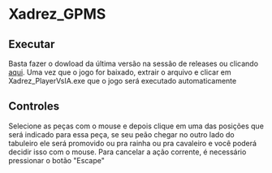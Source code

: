 # Xadrez_GPMS
## Executar
Basta fazer o dowload da última versão na sessão de releases ou clicando [aqui](https://github.com/gccampos/Xadrez_GPMS/releases/download/1%2C0/XadrezIA1.0.7z). Uma vez que o jogo for baixado, extrair o arquivo e clicar em Xadrez_PlayerVsIA.exe que o jogo será executado automaticamente
## Controles
Selecione as peças com o mouse e depois clique em uma das posições que será indicado para essa peça, se seu peão chegar no outro lado do tabuleiro ele será promovido ou pra rainha ou pra cavaleiro e você poderá decidir isso com o mouse.
Para cancelar a ação corrente, é necessário pressionar o botão "Escape"
